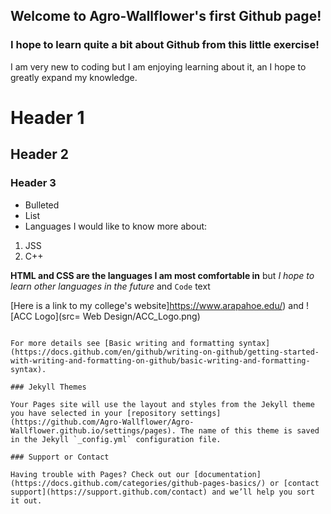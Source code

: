 ## Welcome to Agro-Wallflower's first Github page!

### I hope to learn quite a bit about Github from this little exercise!

I am very new to coding but I am enjoying learning about it, an I hope to greatly expand my knowledge.

# Header 1
## Header 2
### Header 3

- Bulleted
- List
- Languages I would like to know more about:

1. JSS
2. C++

**HTML and CSS are the languages I am most comfortable in** but _I hope to learn other languages in the future_ and `Code` text

[Here is a link to my college's website]https://www.arapahoe.edu/) and ![ACC Logo](src= Web Design/ACC_Logo.png)
```

For more details see [Basic writing and formatting syntax](https://docs.github.com/en/github/writing-on-github/getting-started-with-writing-and-formatting-on-github/basic-writing-and-formatting-syntax).

### Jekyll Themes

Your Pages site will use the layout and styles from the Jekyll theme you have selected in your [repository settings](https://github.com/Agro-Wallflower/Agro-Wallflower.github.io/settings/pages). The name of this theme is saved in the Jekyll `_config.yml` configuration file.

### Support or Contact

Having trouble with Pages? Check out our [documentation](https://docs.github.com/categories/github-pages-basics/) or [contact support](https://support.github.com/contact) and we’ll help you sort it out.
